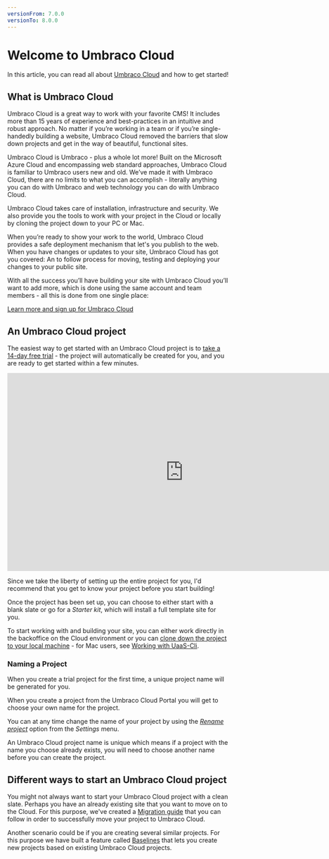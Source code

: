 ```yaml
---
versionFrom: 7.0.0
versionTo: 8.0.0
---
```


# Welcome to Umbraco Cloud

In this article, you can read all about [Umbraco Cloud](https://umbraco.com/products/umbraco-cloud/) and how to get started!

## What is Umbraco Cloud

Umbraco Cloud is a great way to work with your favorite CMS! It includes more than 15 years of experience and best-practices in an intuitive and robust approach. No matter if you’re working in a team or if you’re single-handedly building a website, Umbraco Cloud removed the barriers that slow down projects and get in the way of beautiful, functional sites.

Umbraco Cloud is Umbraco - plus a whole lot more! Built on the Microsoft Azure Cloud and encompassing web standard approaches, Umbraco Cloud is familiar to Umbraco users new and old. We’ve made it with Umbraco Cloud, there are no limits to what you can accomplish - literally anything you can do with Umbraco and web technology you can do with Umbraco Cloud.

Umbraco Cloud takes care of installation, infrastructure and security. We also provide you the tools to work with your project in the Cloud or locally by cloning the project down to your PC or Mac.

When you’re ready to show your work to the world, Umbraco Cloud provides a safe deployment mechanism that let's you publish to the web. When you have changes or updates to your site, Umbraco Cloud has got you covered: An to follow process for moving, testing and deploying your changes to your public site.

With all the success you’ll have building your site with Umbraco Cloud you’ll want to add more, which is done using the same account and team members - all this is done from one single place:

[Learn more and sign up for Umbraco Cloud](https://umbraco.com/campaigns/try-umbraco-today/)

## An Umbraco Cloud project

The easiest way to get started with an Umbraco Cloud project is to [take a 14-day free trial](https://umbraco.com/?product_tour_id=103162) - the project will automatically be created for you, and you are ready to get started within a few minutes.

<iframe width="800" height="450" src="https://www.youtube.com/watch?v=_1QfmFTO6FM" frameborder="0" allow="autoplay; encrypted-media" allowfullscreen></iframe>

Since we take the liberty of setting up the entire project for you, I'd recommend that you get to know your project before you start building!

Once the project has been set up, you can choose to either start with a blank slate or go for a *Starter kit*, which will install a full template site for you.

To start working with and building your site, you can either work directly in the backoffice on the Cloud environment or you can [clone down the project to your local machine](../set-up/working-locally) - for Mac users, see [Working with UaaS-Cli](../Set-up/working-with-uaas-cli).

### Naming a Project

When you create a trial project for the first time, a unique project name will be generated for you.

When you create a project from the Umbraco Cloud Portal you will get to choose your own name for the project.

You can at any time change the name of your project by using the [*Rename project*](../Set-up/project-settings/#renaming-and-deleting) option from the *Settings* menu.

An Umbraco Cloud project name is unique which means if a project with the name you choose already exists, you will need to choose another name before you can create the project.

## Different ways to start an Umbraco Cloud project

You might not always want to start your Umbraco Cloud project with a clean slate. Perhaps you have an already existing site that you want to move on to the Cloud. For this purpose, we've created a [Migration guide](migrate-existing-site) that you can follow in order to successfully move your project to Umbraco Cloud.

Another scenario could be if you are creating several similar projects. For this purpose we have built a feature called [Baselines](Baselines) that lets you create new projects based on existing Umbraco Cloud projects.
